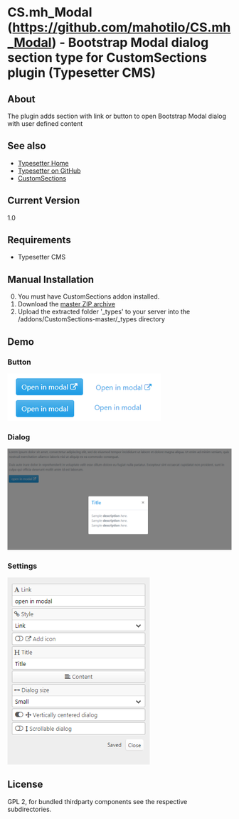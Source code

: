 # CS.mh_Modal (https://github.com/mahotilo/CS.mh_Modal) - Bootstrap Modal dialog section type for CustomSections plugin (Typesetter CMS)

## About
The plugin adds section with link or button to open  Bootstrap Modal dialog with user defined content

## See also 
* [Typesetter Home](http://www.typesettercms.com)
* [Typesetter on GitHub](https://github.com/Typesetter/Typesetter)
* [CustomSections](https://github.com/juek/CustomSections)

## Current Version 
1.0

## Requirements
* Typesetter CMS

## Manual Installation
0. You must have CustomSections addon installed.
1. Download the [master ZIP archive](https://github.com/mahotilo/CS.mh_Modal/archive/master.zip)
2. Upload the extracted folder '_types' to your server into the /addons/CustomSections-master/_types directory


## Demo
### Button
![image](demo/button.png)

### Dialog
![image](demo/dialog.png)

### Settings
![image](demo/settings.png)


## License
GPL 2, for bundled thirdparty components see the respective subdirectories.
